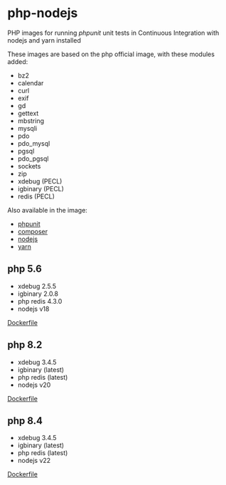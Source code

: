# php-nodejs

PHP images for running _phpunit_ unit tests in Continuous Integration with nodejs and yarn installed

These images are based on the php official image, with these modules added:

* bz2
* calendar
* curl
* exif
* gd
* gettext
* mbstring
* mysqli
* pdo
* pdo_mysql
* pgsql
* pdo_pgsql
* sockets
* zip
* xdebug (PECL)
* igbinary (PECL)
* redis (PECL)

Also available in the image:
* [phpunit](https://phpunit.de/)
* [composer](https://getcomposer.org/)
* [nodejs](https://nodejs.org/)
* [yarn](https://yarnpkg.com/)

## php 5.6

* xdebug 2.5.5
* igbinary 2.0.8
* php redis 4.3.0
* nodejs v18

[Dockerfile](https://github.com/creativeprojects/php-nodejs/blob/master/php5.6.Dockerfile)

## php 8.2

* xdebug 3.4.5
* igbinary (latest)
* php redis (latest)
* nodejs v20

[Dockerfile](https://github.com/creativeprojects/php-nodejs/blob/master/php8.2.Dockerfile)

## php 8.4

* xdebug 3.4.5
* igbinary (latest)
* php redis (latest)
* nodejs v22

[Dockerfile](https://github.com/creativeprojects/php-nodejs/blob/master/php8.4.Dockerfile)
